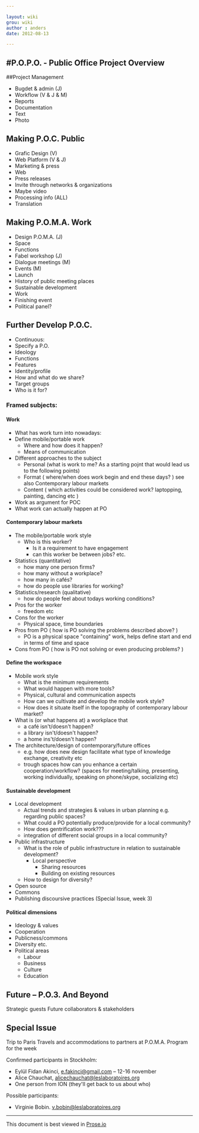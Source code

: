 ```yaml
---

layout: wiki  
grou: wiki  
author : anders  
date: 2012-08-13  

---
```


#P.O.P.O. - Public Office Project Overview
-----  

##Project Management

* Bugdet & admin (J)
* Workflow (V & J & M)
* Reports
* Documentation
* Text
* Photo

## Making P.O.C. Public

* Grafic Design (V)
* Web Platform (V & J)
* Marketing & press
* Web
* Press releases
* Invite through networks & organizations
* Maybe video
* Processing info (ALL)
* Translation

## Making P.O.M.A. Work

* Design P.O.M.A. (J)
* Space
* Functions
* Fabel workshop (J)
* Dialogue meetings (M)
* Events (M)
* Launch
* History of public meeting places
* Sustainable development
* Work
* Finishing event
* Political panel?

## Further Develop P.O.C.

* Continuous:
* Specify a P.O.
* Ideology
* Functions
* Features
* Identity/profile
* How and what do we share?
* Target groups
* Who is it for?

### Framed subjects:

#### Work

* What has work turn into nowadays:
* Define mobile/portable work
	* Where and how does it happen?
	* Means of communication
* Different approaches to the subject
	* Personal (what is work to me? As a starting pojnt that would lead us to the following points)
	* Format ( where/when does work begin and end these days? ) see also Contemporary labour markets
	* Content ( which activities could be considered work? laptopping, painting, dancing etc )
* Work as argument for POC
* What work can actually happen at PO

#### Contemporary labour markets

* The mobile/portable work style
	* Who is this worker?
		* Is it a requirement to have engagement
        * can this worker be between jobs? etc.
* Statistics (quantitative)
	* how many one person firms?
	* how many without a workplace? 
	* how many in cafés? 
	* how do people use libraries for working?
* Statistics/research (qualitative)
	* how do people feel about todays working conditions?
* Pros for the worker
	* freedom etc
* Cons for the worker
	* Physical space, time boundaries
* Pros from PO ( how is PO solving the problems described above? )
	* PO is a physical space "containing" work, helps define start and end in terms of time and space
* Cons from PO ( how is PO not solving or even producing problems? )

#### Define the workspace

* Mobile work style
	* What is the minimum requirements
	* What would happen with more tools?
	* Physical, cultural and communication aspects
	* How can we cultivate and develop the mobile work style?
	* How does it situate itself in the topography of contemporary labour market?
*	What is (or what happens at) a workplace that
	* a café isn't/doesn't happen?
	* a library isn't/doesn't happen?
	* a home ins't/doesn't happen?
*	The architecture/design of contemporary/future offices
	* e.g. how does new design facilitate what type of knowledge exchange, creativity etc
	* trough spaces how can you enhance a certain cooperation/workflow? (spaces for meeting/talking, presenting, working individually, speaking on phone/skype, socializing etc)

#### Sustainable development

* Local development
	* Actual trends and strategies & values in urban planning e.g. regarding public spaces?
	* What could a PO potentially produce/provide for a local community?
	* How does gentrification work???
	* integration of different social groups in a local community?
* Public infrastructure
	* What is the role of public infrastructure in relation to sustainable development?
		* Local perspective
			* Sharing resources
			* Building on existing resources
	* How to design for diversity?
* Open source
* Commons
* Publishing discoursive practices (Special Issue, week 3)

#### Political dimensions
* Ideology & values
* Cooperation
* Publicness/commons
* Diversity etc.
* Political areas
	* Labour
	* Business
	* Culture
	* Education

## Future – P.O.3. And Beyond

Strategic guests
Future collaborators & stakeholders

## Special Issue
Trip to Paris 
Travels and accommodations to partners at P.O.M.A.
Program for the week

Confirmed participants in Stockholm:

* Eylül Fidan Akinci, <e.fakinci@gmail.com> – 12-16 november  
* Alice Chauchat, <alicechauchat@leslaboratoires.org>
* One person from ION (they'll get back to us about who)  

Possible participants:  

* Virginie Bobin. <v.bobin@leslaboratoires.org>  

------
This document is best viewed in [Prose.io](http://prose.io/#dilettant/thepublicoffice/blob/master/wiki/postit-session-draft.md)  